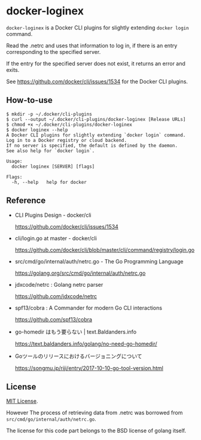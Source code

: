 # docker-loginex

`docker-loginex` is a Docker CLI plugins for slightly extending `docker login` command.

Read the .netrc and uses that information to log in, if there is an entry corresponding to the specified server.

If the entry for the specified server does not exist, it returns an error and exits.

See https://github.com/docker/cli/issues/1534 for the Docker CLI plugins.

## How-to-use

```
$ mkdir -p ~/.docker/cli-plugins
$ curl --output ~/.docker/cli-plugins/docker-loginex [Release URLs]
$ chmod +x ~/.docker/cli-plugins/docker-loginex
$ docker loginex --help
A Docker CLI plugins for slightly extending `docker login` command.
Log in to a Docker registry or cloud backend.
If no server is specified, the default is defined by the daemon.
See also help for `docker login`.

Usage:
  docker loginex [SERVER] [flags]

Flags:
  -h, --help   help for docker
```

## Reference

* CLI Plugins Design - docker/cli

    https://github.com/docker/cli/issues/1534

* cli/login.go at master - docker/cli

    https://github.com/docker/cli/blob/master/cli/command/registry/login.go

* src/cmd/go/internal/auth/netrc.go - The Go Programming Language

    https://golang.org/src/cmd/go/internal/auth/netrc.go

* jdxcode/netrc : Golang netrc parser

    https://github.com/jdxcode/netrc

* spf13/cobra : A Commander for modern Go CLI interactions

    https://github.com/spf13/cobra

* go-homedir はもう要らない | text.Baldanders.info

    https://text.baldanders.info/golang/no-need-go-homedir/

* Goツールのリリースにおけるバージョニングについて

    https://songmu.jp/riji/entry/2017-10-10-go-tool-version.html

## License

[MIT License](https://opensource.org/licenses/MIT).

However The process of retrieving data from .netrc was borrowed from `src/cmd/go/internal/auth/netrc.go`.

The license for this code part belongs to the BSD license of golang itself.
